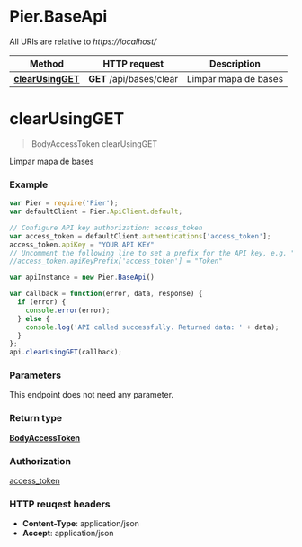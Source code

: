 # Pier.BaseApi

All URIs are relative to *https://localhost/*

Method | HTTP request | Description
------------- | ------------- | -------------
[**clearUsingGET**](BaseApi.md#clearUsingGET) | **GET** /api/bases/clear | Limpar mapa de bases


<a name="clearUsingGET"></a>
# **clearUsingGET**
> BodyAccessToken clearUsingGET

Limpar mapa de bases

### Example
```javascript
var Pier = require('Pier');
var defaultClient = Pier.ApiClient.default;

// Configure API key authorization: access_token
var access_token = defaultClient.authentications['access_token'];
access_token.apiKey = "YOUR API KEY"
// Uncomment the following line to set a prefix for the API key, e.g. "Token" (defaults to null)
//access_token.apiKeyPrefix['access_token'] = "Token"

var apiInstance = new Pier.BaseApi()

var callback = function(error, data, response) {
  if (error) {
    console.error(error);
  } else {
    console.log('API called successfully. Returned data: ' + data);
  }
};
api.clearUsingGET(callback);
```

### Parameters
This endpoint does not need any parameter.

### Return type

[**BodyAccessToken**](BodyAccessToken.md)

### Authorization

[access_token](../README.md#access_token)

### HTTP reuqest headers

 - **Content-Type**: application/json
 - **Accept**: application/json

